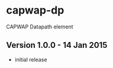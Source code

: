 capwap-dp
=========

CAPWAP Datapath element

Version 1.0.0 - 14 Jan 2015
---------------------------

* initial release

